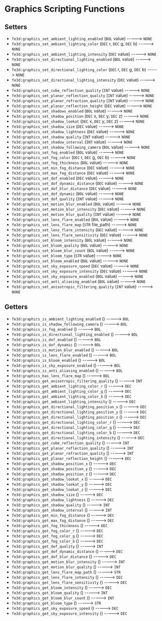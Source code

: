 # Graphics Scripting Functions

## Setters

- `fe3d:graphics_set_ambient_lighting_enabled` (`BOL` value) -----> `NONE`
- `fe3d:graphics_set_ambient_lighting_color` (`DEC` r, `DEC` g, `DEC` b) -----> `NONE`
- `fe3d:graphics_set_ambient_lighting_intensity` (`DEC` value) -----> `NONE`
- `fe3d:graphics_set_directional_lighting_enabled` (`BOL` value) -----> `NONE`
- `fe3d:graphics_set_directional_lighting_color` (`DEC` r, `DEC` g, `DEC` b) -----> `NONE`
- `fe3d:graphics_set_directional_lighting_intensity` (`DEC` value) -----> `NONE`
- `fe3d:graphics_set_cube_reflection_quality` (`INT` value) -----> `NONE`
- `fe3d:graphics_set_planar_reflection_quality` (`INT` value) -----> `NONE`
- `fe3d:graphics_set_planar_refraction_quality` (`INT` value) -----> `NONE`
- `fe3d:graphics_set_planar_reflection_height` (`DEC` value) -----> `NONE`
- `fe3d:graphics_set_shadows_enabled` (`BOL` value) -----> `NONE`
- `fe3d:graphics_set_shadow_position` (`DEC` x, `DEC` y, `DEC` z) -----> `NONE`
- `fe3d:graphics_set_shadow_lookat` (`DEC` x, `DEC` y, `DEC` z) -----> `NONE`
- `fe3d:graphics_set_shadow_size` (`DEC` value) -----> `NONE`
- `fe3d:graphics_set_shadow_lightness` (`DEC` value) -----> `NONE`
- `fe3d:graphics_set_shadow_quality` (`INT` value) -----> `NONE`
- `fe3d:graphics_set_shadow_interval` (`INT` value) -----> `NONE`
- `fe3d:graphics_set_shadow_following_camera` (`BOL` value) -----> `NONE`
- `fe3d:graphics_set_fog_enabled` (`BOL` value) -----> `NONE`
- `fe3d:graphics_set_fog_color` (`DEC` r, `DEC` g, `DEC` b) -----> `NONE`
- `fe3d:graphics_set_fog_thickness` (`BOL` value) -----> `NONE`
- `fe3d:graphics_set_min_fog_distance` (`DEC` value) -----> `NONE`
- `fe3d:graphics_set_max_fog_distance` (`DEC` value) -----> `NONE`
- `fe3d:graphics_set_dof_enabled` (`DEC` value) -----> `NONE`
- `fe3d:graphics_set_dof_dynamic_distance` (`DEC` value) -----> `NONE`
- `fe3d:graphics_set_dof_blur_distance` (`DEC` value) -----> `NONE`
- `fe3d:graphics_set_dof_dynamic` (`BOL` value) -----> `NONE`
- `fe3d:graphics_set_dof_quality` (`INT` value) -----> `NONE`
- `fe3d:graphics_set_motion_blur_enabled` (`BOL` value) -----> `NONE`
- `fe3d:graphics_set_motion_blur_intensity` (`DEC` value) -----> `NONE`
- `fe3d:graphics_set_motion_blur_quality` (`INT` value) -----> `NONE`
- `fe3d:graphics_set_lens_flare_enabled` (`BOL` value) -----> `NONE`
- `fe3d:graphics_set_lens_flare_map` (`STR` file_path) -----> `NONE`
- `fe3d:graphics_set_lens_flare_intensity` (`DEC` value) -----> `NONE`
- `fe3d:graphics_set_lens_flare_sensitivity` (`DEC` value) -----> `NONE`
- `fe3d:graphics_set_bloom_intensity` (`BOL` value) -----> `NONE`
- `fe3d:graphics_set_bloom_quality` (`BOL` value) -----> `NONE`
- `fe3d:graphics_set_bloom_blur_count` (`BOL` value) -----> `NONE`
- `fe3d:graphics_set_bloom_type` (`STR` value) -----> `NONE`
- `fe3d:graphics_set_bloom_enabled` (`BOL` value) -----> `NONE`
- `fe3d:graphics_set_sky_exposure_speed` (`DEC` value) -----> `NONE`
- `fe3d:graphics_set_sky_exposure_intensity` (`DEC` value) -----> `NONE`
- `fe3d:graphics_set_sky_exposure_enabled` (`BOL` value) -----> `NONE`
- `fe3d:graphics_set_anti_aliasing_enabled` (`BOL` value) -----> `NONE`
- `fe3d:graphics_set_anisotropic_filtering_quality` (`INT` value) -----> `NONE`

## Getters

- `fe3d:graphics_is_ambient_lighting_enabled` () -----> `BOL`
- `fe3d:graphics_is_shadow_following_camera` () -----> `BOL`
- `fe3d:graphics_is_fog_enabled` () -----> `BOL`
- `fe3d:graphics_is_directional_lighting_enabled` () -----> `BOL`
- `fe3d:graphics_is_dof_enabled` () -----> `BOL`
- `fe3d:graphics_is_dof_dynamic` () -----> `BOL`
- `fe3d:graphics_is_motion_blur_enabled` () -----> `BOL`
- `fe3d:graphics_is_lens_flare_enabled` () -----> `BOL`
- `fe3d:graphics_is_bloom_enabled` () -----> `BOL`
- `fe3d:graphics_is_sky_exposure_enabled` () -----> `BOL`
- `fe3d:graphics_is_anti_aliasing_enabled` () -----> `BOL`
- `fe3d:graphics_has_lens_flare_map` () -----> `BOL`
- `fe3d:graphics_get_anisotropic_filtering_quality` () -----> `INT`
- `fe3d:graphics_get_ambient_lighting_color_r` () -----> `DEC`
- `fe3d:graphics_get_ambient_lighting_color_g` () -----> `DEC`
- `fe3d:graphics_get_ambient_lighting_color_b` () -----> `DEC`
- `fe3d:graphics_get_ambient_lighting_intensity` () -----> `DEC`
- `fe3d:graphics_get_directional_lighting_position_x` () -----> `DEC`
- `fe3d:graphics_get_directional_lighting_position_y` () -----> `DEC`
- `fe3d:graphics_get_directional_lighting_position_z` () -----> `DEC`
- `fe3d:graphics_get_directional_lighting_color_r` () -----> `DEC`
- `fe3d:graphics_get_directional_lighting_color_g` () -----> `DEC`
- `fe3d:graphics_get_directional_lighting_color_b` () -----> `DEC`
- `fe3d:graphics_get_directional_lighting_intensity` () -----> `DEC`
- `fe3d:graphics_get_cube_reflection_quality` () -----> `INT`
- `fe3d:graphics_get_planar_reflection_quality` () -----> `INT`
- `fe3d:graphics_get_planar_refraction_quality` () -----> `INT`
- `fe3d:graphics_get_planar_reflection_height` () -----> `DEC`
- `fe3d:graphics_get_shadow_position_x` () -----> `DEC`
- `fe3d:graphics_get_shadow_position_y` () -----> `DEC`
- `fe3d:graphics_get_shadow_position_z` () -----> `DEC`
- `fe3d:graphics_get_shadow_lookat_x` () -----> `DEC`
- `fe3d:graphics_get_shadow_lookat_y` () -----> `DEC`
- `fe3d:graphics_get_shadow_lookat_z` () -----> `DEC`
- `fe3d:graphics_get_shadow_size` () -----> `DEC`
- `fe3d:graphics_get_shadow_lightness` () -----> `DEC`
- `fe3d:graphics_get_shadow_quality` () -----> `INT`
- `fe3d:graphics_get_shadow_interval` () -----> `INT`
- `fe3d:graphics_get_min_fog_distance` () -----> `DEC`
- `fe3d:graphics_get_max_fog_distance` () -----> `DEC`
- `fe3d:graphics_get_fog_thickness` () -----> `DEC`
- `fe3d:graphics_get_fog_color_r` () -----> `DEC`
- `fe3d:graphics_get_fog_color_g` () -----> `DEC`
- `fe3d:graphics_get_fog_color_b` () -----> `DEC`
- `fe3d:graphics_get_dof_quality` () -----> `INT`
- `fe3d:graphics_get_dof_dynamic_distance` () -----> `DEC`
- `fe3d:graphics_get_dof_blur_distance` () -----> `DEC`
- `fe3d:graphics_get_motion_blur_intensity` () -----> `INT`
- `fe3d:graphics_get_motion_blur_quality` () -----> `INT`
- `fe3d:graphics_get_lens_flare_map_path` () -----> `STR`
- `fe3d:graphics_get_lens_flare_intensity` () -----> `DEC`
- `fe3d:graphics_get_lens_flare_sensitivity` () -----> `DEC`
- `fe3d:graphics_get_bloom_intensity` () -----> `DEC`
- `fe3d:graphics_get_bloom_quality` () -----> `INT`
- `fe3d:graphics_get_bloom_blur_count` () -----> `INT`
- `fe3d:graphics_get_bloom_type` () -----> `STR`
- `fe3d:graphics_get_sky_exposure_speed` () -----> `DEC`
- `fe3d:graphics_get_sky_exposure_intensity` () -----> `DEC`
